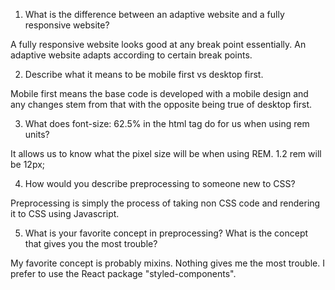 1. What is the difference between an adaptive website and a fully responsive website?

A fully responsive website looks good at any break point essentially. An adaptive website adapts according to certain break points.

2. Describe what it means to be mobile first vs desktop first.

Mobile first means the base code is developed with a mobile design and any changes stem from that with the opposite being true of desktop first.

3. What does font-size: 62.5% in the html tag do for us when using rem units?

It allows us to know what the pixel size will be when using REM. 1.2 rem will be 12px;

4. How would you describe preprocessing to someone new to CSS?

Preprocessing is simply the process of taking non CSS code and rendering it to CSS using Javascript.

5. What is your favorite concept in preprocessing? What is the concept that gives you the most trouble?

My favorite concept is probably mixins. Nothing gives me the most trouble. I prefer to use the React package "styled-components".